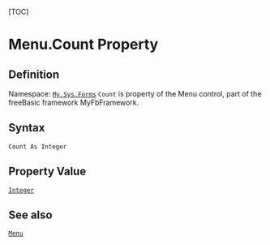 [TOC]
# Menu.Count Property

## Definition
Namespace: [`My.Sys.Forms`](My.Sys.Forms.md)
`Count` is property of the Menu control, part of the freeBasic framework MyFbFramework.
## Syntax
```freeBasic
Count As Integer
```
## Property Value
[`Integer`]("https://www.freebasic.net/wiki/KeyPgInteger")
## See also
[`Menu`](Menu.md)
